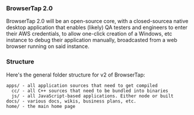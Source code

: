 ### BrowserTap 2.0


BrowserTap 2.0 will be an open-source core, with a closed-sourcea native desktop application that enables (likely) QA testers and engineers to enter their AWS credentials, to allow one-click creation of a Windows, etc instance to debug their application manually, broadcasted from a web browser running on said instance.


### Structure

Here's the general folder structure for v2 of BrowserTap:

```
apps/ - all application sources that need to get compiled
  cc/ - all C++ sources that need to be bundled into binaries
  js/ - all JavaScript-based applications. Either node or built
docs/ - various docs, wikis, business plans, etc.
home/ - the main home page
```
